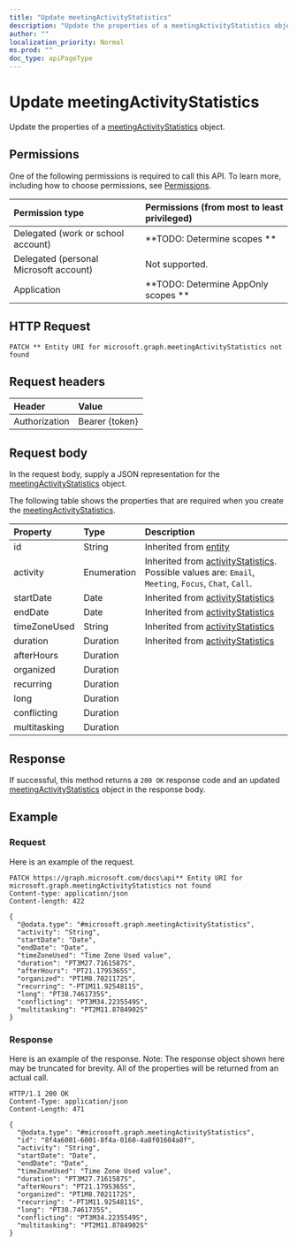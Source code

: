 ```yaml
---
title: "Update meetingActivityStatistics"
description: "Update the properties of a meetingActivityStatistics object."
author: ""
localization_priority: Normal
ms.prod: ""
doc_type: apiPageType
---
```


# Update meetingActivityStatistics

Update the properties of a [meetingActivityStatistics](../resources/meetingactivitystatistics.md) object.

## Permissions
One of the following permissions is required to call this API. To learn more, including how to choose permissions, see [Permissions](/concepts/permissions-reference.md).

|Permission type|Permissions (from most to least privileged)|
|:---|:---|
|Delegated (work or school account)|**TODO: Determine scopes **|
|Delegated (personal Microsoft account)|Not supported.|
|Application|**TODO: Determine AppOnly scopes **|

## HTTP Request
<!-- {
  "blockType": "ignored"
}
-->
``` http
PATCH ** Entity URI for microsoft.graph.meetingActivityStatistics not found
```

## Request headers
|Header|Value|
|:---|:---|
|Authorization|Bearer {token}|

## Request body
In the request body, supply a JSON representation for the [meetingActivityStatistics](../resources/meetingActivityStatistics.md) object.

The following table shows the properties that are required when you create the [meetingActivityStatistics](../resources/meetingactivitystatistics.md).

|Property|Type|Description|
|:---|:---|:---|
|id|String| Inherited from [entity](../resources/entity.md)|
|activity|Enumeration| Inherited from [activityStatistics](../resources/activityStatistics.md). Possible values are: `Email`, `Meeting`, `Focus`, `Chat`, `Call`.|
|startDate|Date| Inherited from [activityStatistics](../resources/activityStatistics.md)|
|endDate|Date| Inherited from [activityStatistics](../resources/activityStatistics.md)|
|timeZoneUsed|String| Inherited from [activityStatistics](../resources/activityStatistics.md)|
|duration|Duration| Inherited from [activityStatistics](../resources/activityStatistics.md)|
|afterHours|Duration||
|organized|Duration||
|recurring|Duration||
|long|Duration||
|conflicting|Duration||
|multitasking|Duration||



## Response
If successful, this method returns a `200 OK` response code and an updated [meetingActivityStatistics](../resources/meetingactivitystatistics.md) object in the response body.

## Example

### Request
Here is an example of the request.
<!-- {
  "blockType": "request",
  "name": "update_meetingactivitystatistics"
}
-->
``` http
PATCH https://graph.microsoft.com/docs\api** Entity URI for microsoft.graph.meetingActivityStatistics not found
Content-type: application/json
Content-length: 422

{
  "@odata.type": "#microsoft.graph.meetingActivityStatistics",
  "activity": "String",
  "startDate": "Date",
  "endDate": "Date",
  "timeZoneUsed": "Time Zone Used value",
  "duration": "PT3M27.7161587S",
  "afterHours": "PT21.1795365S",
  "organized": "PT1M8.7021172S",
  "recurring": "-PT1M11.9254811S",
  "long": "PT38.7461735S",
  "conflicting": "PT3M34.2235549S",
  "multitasking": "PT2M11.8784902S"
}
```

### Response
Here is an example of the response. Note: The response object shown here may be truncated for brevity. All of the properties will be returned from an actual call.
<!-- {
  "blockType": "response",
  "truncated": true
}
-->
``` http
HTTP/1.1 200 OK
Content-Type: application/json
Content-Length: 471

{
  "@odata.type": "#microsoft.graph.meetingActivityStatistics",
  "id": "8f4a6001-6001-8f4a-0160-4a8f01604a8f",
  "activity": "String",
  "startDate": "Date",
  "endDate": "Date",
  "timeZoneUsed": "Time Zone Used value",
  "duration": "PT3M27.7161587S",
  "afterHours": "PT21.1795365S",
  "organized": "PT1M8.7021172S",
  "recurring": "-PT1M11.9254811S",
  "long": "PT38.7461735S",
  "conflicting": "PT3M34.2235549S",
  "multitasking": "PT2M11.8784902S"
}
```

